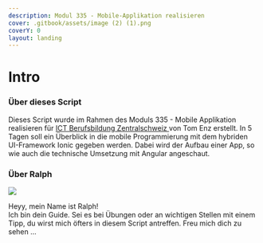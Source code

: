 ```yaml
---
description: Modul 335 - Mobile-Applikation realisieren
cover: .gitbook/assets/image (2) (1).png
coverY: 0
layout: landing
---
```


# Intro

### Über dieses Script

Dieses Script wurde im Rahmen des Moduls 335 - Mobile Applikation realisieren für [ICT Berufsbildung Zentralschweiz ](http://ict-bz.ch) von Tom Enz erstellt. In 5 Tagen soll ein Überblick in die mobile Programmierung mit dem hybriden UI-Framework Ionic gegeben werden. Dabei wird der Aufbau einer App, so wie auch die technische Umsetzung mit Angular angeschaut.

### Über Ralph

![](.gitbook/assets/ralph\_hello.png)

Heyy, mein Name ist Ralph!\
Ich bin dein Guide. Sei es bei Übungen oder an wichtigen Stellen mit einem Tipp, du wirst mich öfters in diesem Script antreffen.  Freu mich dich zu sehen ...
